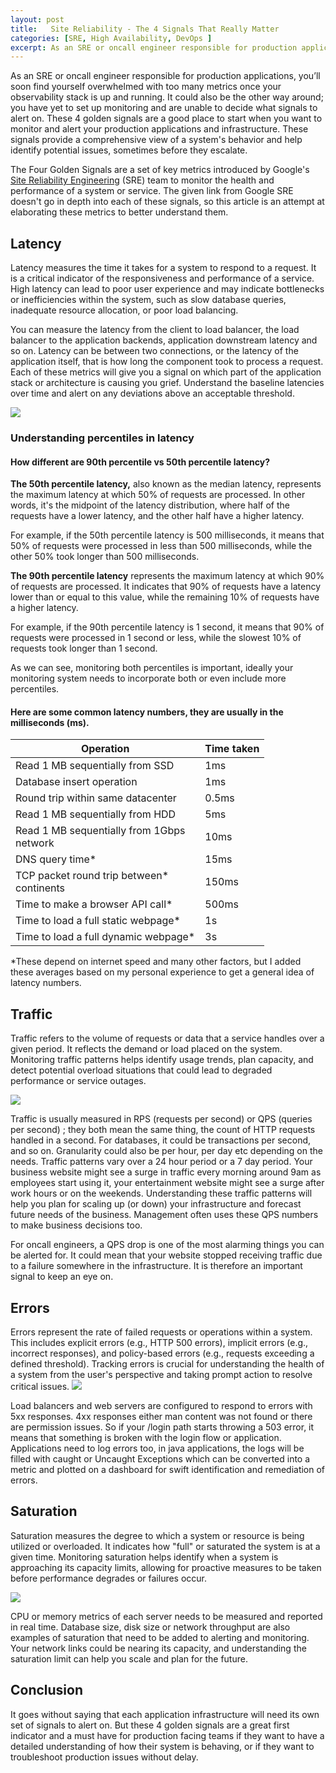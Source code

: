 ```yaml
---
layout: post
title:   Site Reliability - The 4 Signals That Really Matter
categories: [SRE, High Availability, DevOps ]
excerpt: As an SRE or oncall engineer responsible for production applications, you’ll soon find yourself overwhelmed with too many metrics once your observability stack is up and running. The 4 golden signals to your rescue! 
---
```


As an SRE or oncall engineer responsible for production applications, you’ll soon find yourself overwhelmed with too many metrics once your observability stack is up and running. It could also be the other way around; you have yet to set up monitoring and are unable to decide what signals to alert on. These 4 golden signals are a good place to start when you want to monitor and alert your production applications and infrastructure. These signals provide a comprehensive view of a system's behavior and help identify potential issues, sometimes before they escalate.

  

The Four Golden Signals are a set of key metrics introduced by Google's [Site Reliability Engineering](https://sre.google/sre-book/monitoring-distributed-systems/) (SRE) team to monitor the health and performance of a system or service. The given link from Google SRE doesn't go in depth into each of these signals, so this article is an attempt at elaborating these metrics to better understand them.  

  

## Latency

Latency measures the time it takes for a system to respond to a request. It is a critical indicator of the responsiveness and performance of a service. High latency can lead to poor user experience and may indicate bottlenecks or inefficiencies within the system, such as slow database queries, inadequate resource allocation, or poor load balancing.

  

You can measure the latency from the client to load balancer, the load balancer to the application backends, application downstream latency and so on. Latency can be between two connections, or the latency of the application itself, that is how long the component took to process a request. Each of these metrics will give you a signal on which part of the application stack or architecture is causing you grief. Understand the baseline latencies over time and alert on any deviations above an acceptable threshold.

![](/images/latency-blog003.png)

### Understanding percentiles in latency



#### How different are 90th percentile vs 50th percentile latency?


**The 50th percentile latency,** also known as the median latency, represents the maximum latency at which 50% of requests are processed. In other words, it's the midpoint of the latency distribution, where half of the requests have a lower latency, and the other half have a higher latency.

For example, if the 50th percentile latency is 500 milliseconds, it means that 50% of requests were processed in less than 500 milliseconds, while the other 50% took longer than 500 milliseconds.

**The 90th percentile latency** represents the maximum latency at which 90% of requests are processed. It indicates that 90% of requests have a latency lower than or equal to this value, while the remaining 10% of requests have a higher latency.

For example, if the 90th percentile latency is 1 second, it means that 90% of requests were processed in 1 second or less, while the slowest 10% of requests took longer than 1 second.

  

As we can see, monitoring both percentiles is important, ideally your monitoring system needs to incorporate both or even include more percentiles.

  

#### Here are some common latency numbers, they are usually in the milliseconds (ms).

  
| Operation                                     | Time taken |
| --------------------------------------------- | ---------- |
| Read 1 MB sequentially from SSD               | 1ms        |
| Database insert operation                     | 1ms        |
| Round trip within same datacenter             | 0.5ms      |
| Read 1 MB sequentially from HDD               | 5ms        |
| Read 1 MB sequentially from 1Gbps<br>network  | 10ms       |
| DNS query time\*                              | 15ms       |
| TCP packet round trip between\*<br>continents | 150ms      |
| Time to make a browser API call\*             | 500ms      |
| Time to load a full static webpage\*          | 1s         |
| Time to load a full dynamic webpage\*         | 3s         |

*These depend on internet speed and many other factors, but I added these averages based on my personal experience to get a general idea of latency numbers.

## Traffic

Traffic refers to the volume of requests or data that a service handles over a given period. It reflects the demand or load placed on the system. Monitoring traffic patterns helps identify usage trends, plan capacity, and detect potential overload situations that could lead to degraded performance or service outages.

  ![](/images/traffic-blog003.png)

Traffic is usually measured in RPS (requests per second) or QPS (queries per second) ; they both mean the same thing, the count of HTTP requests handled in a second. For databases, it could be transactions per second, and so on. Granularity could also be per hour, per day etc depending on the needs. Traffic patterns vary over a 24 hour period or a 7 day period. Your business website might see a surge in traffic every morning around 9am as employees start using it, your entertainment website might see a surge after work hours or on the weekends. Understanding these traffic patterns will help you plan for scaling up (or down) your infrastructure and forecast future needs of the business. Management often uses these QPS numbers to make business decisions too.

For oncall engineers, a QPS drop is one of the most alarming things you can be alerted for. It could mean that your website stopped receiving traffic due to a failure somewhere in the infrastructure. It is therefore an important signal to keep an eye on.

## Errors

Errors represent the rate of failed requests or operations within a system. This includes explicit errors (e.g., HTTP 500 errors), implicit errors (e.g., incorrect responses), and policy-based errors (e.g., requests exceeding a defined threshold). Tracking errors is crucial for understanding the health of a system from the user's perspective and taking prompt action to resolve critical issues.
  ![](/images/errors-blog003.png)

Load balancers and web servers are configured to respond to errors with 5xx responses. 4xx responses either man content was not found or there are permission issues. So if your /login path starts throwing a 503 error, it means that something is broken with the login flow or application. Applications need to log errors too, in java applications, the logs will be filled with caught or Uncaught Exceptions which can be converted into a metric and plotted on a dashboard for swift identification and remediation of errors.

 

## Saturation

Saturation measures the degree to which a system or resource is being utilized or overloaded. It indicates how "full" or saturated the system is at a given time. Monitoring saturation helps identify when a system is approaching its capacity limits, allowing for proactive measures to be taken before performance degrades or failures occur.

   ![](/images/saturation-blog003.png)

CPU or memory metrics of each server needs to be measured and reported in real time. Database size, disk size or network throughput are also examples of saturation that need to be added to alerting and monitoring. Your network links could be nearing its capacity, and understanding the saturation limit can help you scale and plan for the future.

  
 ## Conclusion  

It goes without saying that each application infrastructure will need its own set of signals to alert on. But these 4 golden signals are a great first indicator and a must have for production facing teams if they want to have a detailed understanding of how their system is behaving, or if they want to troubleshoot production issues without delay. 
